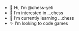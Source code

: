 - 👋 Hi, I’m @chess-yeti
- 👀 I’m interested in ...chess
- 🌱 I’m currently learning ...chess
- ✨ I’m looking to code games

<!---
chess-yeti/chess-yeti is a ✨ special ✨ repository because its `README.md` (this file) appears on your GitHub profile.
You can click the Preview link to take a look at your changes.
--->

